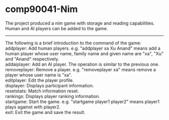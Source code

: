 # comp90041-Nim
The project produced a nim game with storage and reading capabilities.  
Human and AI players can be added to the game.
****
The following is a brief introduction to the command of the game:  
addplayer: Add human players. e.g. "addplayer xa Xu Anand" means add a human player whose user name, family name and given 
name are "xa", "Xu" and "Anand" respectively.  
addaiplayer: Add an AI player. The operation is similar to the previous one.  
removeplayer: Remove a player. e.g. "removeplayer xa" means remove a player whose user name is "xa".  
editplayer: Edit the player profile.  
displayer: Displays participant information.  
resetstats: Match information reset.  
rankings: Displays player ranking information.  
startgame: Start the game. e.g. "startgame player1 player2" means player1 plays against with player2.  
exit: Exit the game and save the result.  
